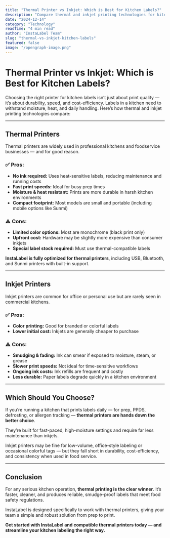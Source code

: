```yaml
---
title: "Thermal Printer vs Inkjet: Which is Best for Kitchen Labels?"
description: "Compare thermal and inkjet printing technologies for kitchen labeling. Find out which option offers the best durability and cost-effectiveness."
date: "2024-12-14"
category: "Technology"
readTime: "4 min read"
author: "InstaLabel Team"
slug: "thermal-vs-inkjet-kitchen-labels"
featured: false
image: "/opengraph-image.png"
---
```


# Thermal Printer vs Inkjet: Which is Best for Kitchen Labels?

Choosing the right printer for kitchen labels isn’t just about print quality — it’s about durability, speed, and cost-efficiency. Labels in a kitchen need to withstand moisture, heat, and daily handling. Here’s how thermal and inkjet printing technologies compare:

---

## Thermal Printers

Thermal printers are widely used in professional kitchens and foodservice businesses — and for good reason.

### ✅ Pros:

- **No ink required:** Uses heat-sensitive labels, reducing maintenance and running costs
- **Fast print speeds:** Ideal for busy prep times
- **Moisture & heat resistant:** Prints are more durable in harsh kitchen environments
- **Compact footprint:** Most models are small and portable (including mobile options like Sunmi)

### ⚠️ Cons:

- **Limited color options:** Most are monochrome (black print only)
- **Upfront cost:** Hardware may be slightly more expensive than consumer inkjets
- **Special label stock required:** Must use thermal-compatible labels

**InstaLabel is fully optimized for thermal printers**, including USB, Bluetooth, and Sunmi printers with built-in support.

---

## Inkjet Printers

Inkjet printers are common for office or personal use but are rarely seen in commercial kitchens.

### ✅ Pros:

- **Color printing:** Good for branded or colorful labels
- **Lower initial cost:** Inkjets are generally cheaper to purchase

### ⚠️ Cons:

- **Smudging & fading:** Ink can smear if exposed to moisture, steam, or grease
- **Slower print speeds:** Not ideal for time-sensitive workflows
- **Ongoing ink costs:** Ink refills are frequent and costly
- **Less durable:** Paper labels degrade quickly in a kitchen environment

---

## Which Should You Choose?

If you’re running a kitchen that prints labels daily — for prep, PPDS, defrosting, or allergen tracking — **thermal printers are hands down the better choice**.

They’re built for fast-paced, high-moisture settings and require far less maintenance than inkjets.

Inkjet printers may be fine for low-volume, office-style labeling or occasional colorful tags — but they fall short in durability, cost-efficiency, and consistency when used in food service.

---

## Conclusion

For any serious kitchen operation, **thermal printing is the clear winner**. It’s faster, cleaner, and produces reliable, smudge-proof labels that meet food safety regulations.

InstaLabel is designed specifically to work with thermal printers, giving your team a simple and robust solution from prep to print.

**Get started with InstaLabel and compatible thermal printers today — and streamline your kitchen labeling the right way.**
